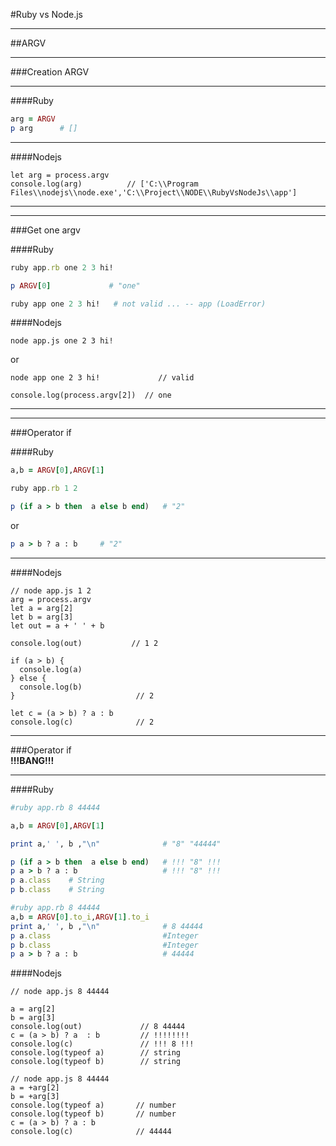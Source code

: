 ﻿#Ruby vs Node.js
____

##ARGV
____

###Creation ARGV
___

####Ruby

```ruby
arg = ARGV
p arg      # []
```
____

####Nodejs

```node                        
let arg = process.argv
console.log(arg)          // ['C:\\Program Files\\nodejs\\node.exe','C:\\Project\\NODE\\RubyVsNodeJs\\app']
```
____
____

###Get one argv

####Ruby

```ruby
ruby app.rb one 2 3 hi!
```
```ruby
p ARGV[0]             # "one"
```
```ruby
ruby app one 2 3 hi!   # not valid ... -- app (LoadError)
```
####Nodejs
                                   
```node
node app.js one 2 3 hi!  
```
or

```node
node app one 2 3 hi!             // valid
```
```node
console.log(process.argv[2])  // one 
```
____
____

###Operator if

####Ruby

```ruby
a,b = ARGV[0],ARGV[1]
```
```ruby
ruby app.rb 1 2
```                                 
```ruby
p (if a > b then  a else b end)   # "2"
```
or
```ruby
p a > b ? a : b     # "2"
```
____

####Nodejs
```node
// node app.js 1 2
arg = process.argv
let a = arg[2] 
let b = arg[3]
let out = a + ' ' + b

console.log(out)           // 1 2

if (a > b) {
  console.log(a)
} else {
  console.log(b)
}                           // 2

let c = (a > b) ? a : b   
console.log(c)              // 2
```
___
###Operator if     
__!!!BANG!!!__
___

####Ruby

```ruby
#ruby app.rb 8 44444

a,b = ARGV[0],ARGV[1]

print a,' ', b ,"\n"              # "8" "44444"

p (if a > b then  a else b end)   # !!! "8" !!!
p a > b ? a : b                   # !!! "8" !!!
p a.class    # String
p b.class    # String

```

```ruby
#ruby app.rb 8 44444
a,b = ARGV[0].to_i,ARGV[1].to_i
print a,' ', b ,"\n"              # 8 44444
p a.class                         #Integer
p b.class                         #Integer
p a > b ? a : b                   # 44444

```

####Nodejs

```node
// node app.js 8 44444

a = arg[2]
b = arg[3]
console.log(out)             // 8 44444
c = (a > b) ? a  : b         // !!!!!!!! 
console.log(c)               // !!! 8 !!!
console.log(typeof a)        // string
console.log(typeof b)        // string
```

```node
// node app.js 8 44444
a = +arg[2]
b = +arg[3]
console.log(typeof a)       // number
console.log(typeof b)       // number
c = (a > b) ? a : b   
console.log(c)              // 44444

```





































